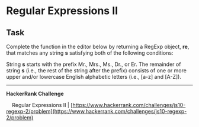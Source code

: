 # Regular Expressions II

## Task

Complete the function in the editor below by returning a RegExp object, **re**, that matches any string **s** satisfying both of the following conditions:

String **s** starts with the prefix Mr., Mrs., Ms., Dr., or Er.
The remainder of string **s** (i.e., the rest of the string after the prefix) consists of one or more upper and/or lowercase English alphabetic letters (i.e., [a-z] and [A-Z]).

---

**HackerRank Challenge** &#10;

&nbsp;&nbsp;&nbsp;&nbsp;Regular Expressions II | [https://www.hackerrank.com/challenges/js10-regexp-2/problem](https://www.hackerrank.com/challenges/js10-regexp-2/problem)
